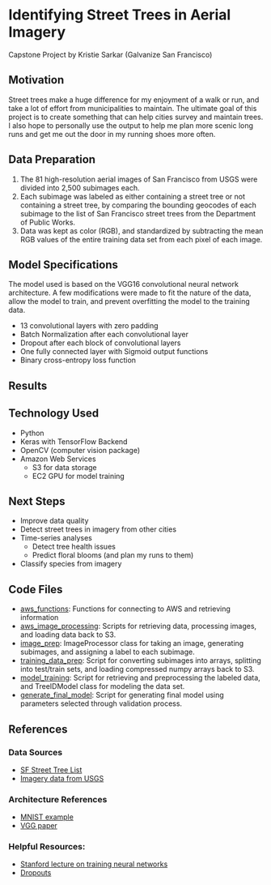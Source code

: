 # Identifying Street Trees in Aerial Imagery
Capstone Project by Kristie Sarkar (Galvanize San Francisco)

## Motivation
Street trees make a huge difference for my enjoyment of a walk or run, and take a lot of effort from municipalities to maintain. The ultimate goal of this project is to create something that can help cities survey and maintain trees. I also hope to personally use the output to help me plan more scenic long runs and get me out the door in my running shoes more often.

## Data Preparation
1. The 81 high-resolution aerial images of San Francisco from USGS were divided into 2,500 subimages each.
2. Each subimage was labeled as either containing a street tree or not containing a street tree, by comparing the bounding geocodes of each subimage to the list of San Francisco street trees from the Department of Public Works.
3. Data was kept as color (RGB), and standardized by subtracting the mean RGB values of the entire training data set from each pixel of each image.

## Model Specifications

The model used is based on the VGG16 convolutional neural network architecture. A few modifications were made to fit the nature of the data, allow the model to train, and prevent overfitting the model to the training data.

- 13 convolutional layers with zero padding
- Batch Normalization after each convolutional layer
- Dropout after each block of convolutional layers
- One fully connected layer with Sigmoid output functions
- Binary cross-entropy loss function

## Results

## Technology Used
- Python
- Keras with TensorFlow Backend
- OpenCV (computer vision package)
- Amazon Web Services
  - S3 for data storage
  - EC2 GPU for model training

## Next Steps
- Improve data quality
- Detect street trees in imagery from other cities
- Time-series analyses
  - Detect tree health issues
  - Predict floral blooms (and plan my runs to them)
- Classify species from imagery

## Code Files

- [aws_functions](https://github.com/ks2282/street-tree-identification/blob/master/src/aws_functions.py): Functions for connecting to AWS and retrieving information
- [aws_image_processing](https://github.com/ks2282/street-tree-identification/blob/master/src/aws_image_processing.py): Scripts for retrieving data, processing images, and loading data back to S3.
- [image_prep](https://github.com/ks2282/street-tree-identification/blob/master/src/image_prep.py): ImageProcessor class for taking an image, generating subimages, and assigning a label to each subimage.
- [training_data_prep](https://github.com/ks2282/street-tree-identification/blob/master/src/training_data_prep.py): Script for converting subimages into arrays, splitting into test/train sets, and loading compressed numpy arrays back to S3.
- [model_training](https://github.com/ks2282/street-tree-identification/blob/master/src/model_training.py): Script for retrieving and preprocessing the labeled data, and TreeIDModel class for modeling the data set.
- [generate_final_model](https://github.com/ks2282/street-tree-identification/blob/master/src/generate_final_model.py): Script for generating final model using parameters selected through validation process.


## References

### Data Sources
- [SF Street Tree List](https://data.sfgov.org/City-Infrastructure/Street-Tree-List/tkzw-k3nq)
- [Imagery data from USGS](https://lta.cr.usgs.gov/high_res_ortho)

### Architecture References
- [MNIST example](https://github.com/keras-team/keras/blob/master/examples/mnist_cnn.py)
- [VGG paper](https://arxiv.org/pdf/1409.1556.pdf)

### Helpful Resources:
- [Stanford lecture on training neural networks](http://cs231n.stanford.edu/slides/2017/cs231n_2017_lecture6.pdf)
- [Dropouts](https://www.cs.toronto.edu/~hinton/absps/JMLRdropout.pdf)
